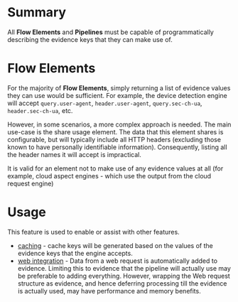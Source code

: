 # Summary

All **Flow Elements** and **Pipelines** must be capable of programmatically
describing the evidence keys that they can make use of.

# Flow Elements

For the majority of **Flow Elements**, simply returning a list of evidence
values
they can use would be sufficient.
For example, the device detection engine will accept `query.user-agent`,
`header.user-agent`, `query.sec-ch-ua`, `header.sec-ch-ua`, etc.

However, in some scenarios, a more complex approach is needed.
The main use-case is the share usage element. The data that this element
shares is configurable, but will typically include all HTTP headers (excluding
those known to have personally identifiable information). Consequently, listing
all the header names it will accept is impractical.

It is valid for an element not to make use of any evidence values at all
(for example, cloud aspect engines - which use the output from the cloud
request engine)

# Usage

This feature is used to enable or assist with other features.

- [caching](caching.md) - cache keys will be generated based on the values of
  the
  evidence keys that the engine accepts.
- [web integration](web-integration.md) - Data from a web request is
  automatically added to
  evidence. Limiting this to evidence that the pipeline will actually
  use may be preferable to adding everything. However, wrapping the Web request
  structure as evidence, and hence deferring processing till the evidence is
  actually used, may have performance and memory benefits.
